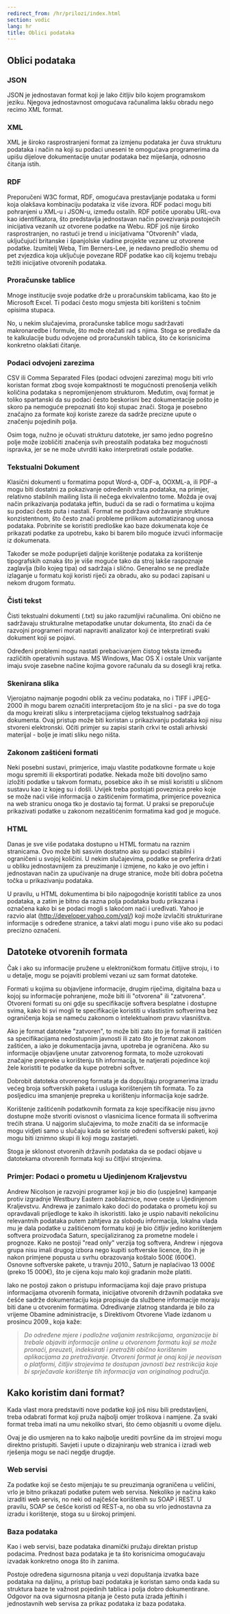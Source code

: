 ```yaml
---
redirect_from: /hr/prilozi/index.html
section: vodic
lang: hr
title: Oblici podataka
---
```


## Oblici podataka

### JSON

JSON je jednostavan format koji je lako čitljiv bilo kojem programskom jeziku. Njegova jednostavnost omogućava računalima lakšu obradu nego recimo XML format.

### XML

XML je široko rasprostranjeni format za izmjenu podataka jer čuva strukturu podataka i način na koji su podaci uneseni te omogućava programerima da upišu dijelove dokumentacije unutar podataka bez miješanja, odnosno čitanja istih.

### RDF

Preporučeni W3C format, RDF, omogućava prestavljanje podataka u formi koja olakšava kombinaciju podataka iz više izvora. RDF podaci mogu biti pohranjeni u XML-u i JSON-u, između ostalih. RDF potiče uporabu URL-ova kao identifikatora, što predstavlja jednostavan način povezivanja postojećih inicijativa vezanih uz otvorene podatke na Webu. RDF još nije široko rasprostranjen, no rastući je trend u inicijativama "Otvorenih" vlada, uključujući britanske i španjolske vladine projekte vezane uz otvorene podatke. Izumitelj Weba, Tim Berners-Lee, je nedavno predložio shemu od pet zvjezdica koja uključuje povezane RDF podatke kao cilj kojemu trebaju težiti inicijative otvorenih podataka.

### Proračunske tablice

Mnoge institucije svoje podatke drže u proračunskim tablicama, kao što je Microsoft Excel. Ti podaci često mogu smjesta biti korišteni s točnim opisima stupaca.

No, u nekim slučajevima, proračunske tablice mogu sadržavati makronaredbe i formule, što može otežati rad s njima. Stoga se predlaže da te kalkulacije budu odvojene od proračunskih tablica, što će korisnicima konkretno olakšati čitanje.

### Podaci odvojeni zarezima

CSV ili Comma Separated Files (podaci odvojeni zarezima) mogu biti vrlo koristan format zbog svoje kompaktnosti te mogućnosti prenošenja velikih količina podataka s nepromijenjenom strukturom. Međutim, ovaj format je toliko spartanski da su podaci često beskorisni bez dokumentacije pošto je skoro pa nemoguće prepoznati što koji stupac znači. Stoga je posebno značajno za formate koji koriste zareze da sadrže precizne upute o značenju pojedinih polja.

Osim toga, nužno je očuvati strukturu datoteke, jer samo jedno pogrešno polje može izobličiti značenja svih preostalih podataka bez mogućnosti ispravka, jer se ne može utvrditi kako interpretirati ostale podatke.

### Tekstualni Dokument

Klasični dokumenti u formatima poput Word-a, ODF-a, OOXML-a, ili PDF-a mogu biti dostatni za pokazivanje određenih vrsta podataka, na primjer, relativno stabilnih mailing lista ili nečega ekvivalentno tome. Možda je ovaj način prikazivanja podataka jeftin, budući da se radi o formatima u kojima su podaci često puta i nastali. Format ne podržava održavanje strukture konzistentnom, što često znači probleme prilikom automatiziranog unosa podataka. Pobrinite se koristiti predloške kao baze dokumenata koje će prikazati podatke za upotrebu, kako bi barem bilo moguće izvući informacije iz dokumenata.

Također se može poduprijeti daljnje korištenje podataka za korištenje tipografskih oznaka što je više moguće tako da stroj lakše raspoznaje zaglavlja (bilo kojeg tipa) od sadržaja i slično. Generalno se ne predlaže izlaganje u formatu koji koristi riječi za obradu, ako su podaci zapisani u nekom drugom formatu.

### Čisti tekst

Čisti tekstualni dokumenti (.txt) su jako razumljivi računalima. Oni obično ne sadržavaju strukturalne metapodatke unutar dokumenta, što znači da će razvojni programeri morati napraviti analizator koji će interpretirati svaki dokument koji se pojavi.

Određeni problemi mogu nastati prebacivanjem čistog teksta između različitih operativnih sustava. MS Windows, Mac OS X i ostale Unix varijante imaju svoje zasebne načine kojima govore računalu da su dosegli kraj retka.

### Skenirana slika

Vjerojatno najmanje pogodni oblik za većinu podataka, no i TIFF i JPEG-2000 ih mogu barem označiti interpretacijom što je na slici - pa sve do toga da mogu kreirati sliku s interpretacijama cijelog tekstualnog sadržaja dokumenta. Ovaj pristup može biti koristan u prikazivanju podataka koji nisu stvoreni elektronski. Očiti primjer su zapisi starih crkvi te ostali arhivski materijal - bolje je imati sliku nego ništa.

### Zakonom zaštićeni formati

Neki posebni sustavi, primjerice, imaju vlastite podatkovne formate u koje mogu spremiti ili eksportirati podatke. Nekada može biti dovoljno samo izložiti podatke u takvom formatu, posebice ako ih se misli koristiti u sličnom sustavu kao iz kojeg su i došli. Uvijek treba postojati poveznica preko koje se može naći više informacija o zaštićenim formatima, primjerice poveznica na web stranicu onoga tko je dostavio taj format. U praksi se preporučuje prikazivati podatke u zakonom nezaštićenim formatima kad god je moguće.

### HTML

Danas je sve više podataka dostupno u HTML formatu na raznim stranicama. Ovo može biti sasvim dostatno ako su podaci stabilni i ograničeni u svojoj količini. U nekim slučajevima, podatke se preferira držati u obliku jednostavnijem za preuzimanje i izmjene, no kako je ovo jeftin i jednostavan način za upućivanje na druge stranice, može biti dobra početna točka u prikazivanju podataka.

U pravilu, u HTML dokumentima bi bilo najpogodnije koristiti tablice za unos podataka, a zatim je bitno da razna polja podataka budu prikazana i označena kako bi se podaci mogli s lakoćom naći i uređivati. Yahoo je razvio alat (<http://developer.yahoo.com/yql/>) koji može izvlačiti strukturirane informacije s određene stranice, a takvi alati mogu i puno više ako su podaci precizno označeni.

## Datoteke otvorenih formata

Čak i ako su informacije pružene u elektroničkom formatu čitljive stroju, i to u detalje, mogu se pojaviti problemi vezani uz sam format datoteke.

Formati u kojima su objavljene informacije, drugim riječima, digitalna baza u kojoj su informacije pohranjene, može biti ili "otvorena" ili "zatvorena". Otvoreni formati su oni gdje su specifikacije softvera besplatne i dostupne svima, kako bi svi mogli te specifikacije koristiti u vlastistim softverima bez ograničenja koja se nameću zakonom o intelektualnom pravu vlasništva.

Ako je format datoteke "zatvoren", to može biti zato što je format ili zaštićen sa specifikacijama nedostupnim javnosti ili zato što je format zakonom zaštićen, a iako je dokumentacija javna, upotreba je ograničena. Ako su informacije objavljene unutar zatvorenog formata, to može uzrokovati značajne prepreke u korištenju tih informacija, te natjerati pojedince koji žele koristiti te podatke da kupe potrebni softver.

Dobrobit datoteka otvorenog formata je da dopuštaju programerima izradu većeg broja softverskih paketa i usluga korištenjem tih formata. To za posljedicu ima smanjenje prepreka u korištenju informacija koje sadrže.

Korištenje zaštićenih podatkovnih formata za koje specifikacije nisu javno dostupne može stvoriti ovisnost o vlasnicima licence formata ili softverima trećih strana. U najgorim slučajevima, to može značiti da se informacije mogu vidjeti samo u slučaju kada se koriste određeni softverski paketi, koji mogu biti iznimno skupi ili koji mogu zastarjeti.

Stoga je sklonost otvorenih državnih podataka da se podaci objave u datotekama otvorenih formata koji su čitljivi strojevima.

### Primjer: Podaci o prometu u Ujedinjenom Kraljevstvu

Andrew Nicolson je razvojni programer koji je bio dio (uspješne) kampanje protiv izgradnje Westbury Eastern zaobilaznice, nove ceste u Ujedinjenom Kraljevstvu. Andrewa je zanimalo kako doći do podataka o prometu koji su opravdavali prijedloge te kako ih iskoristiti. Iako je uspio nabaviti nekolicinu relevantnih podataka putem zahtjeva za slobodu informacija, lokalna vlada mu je dala podatke u zaštićenom formatu koji je bio čitljiv jedino korištenjem softvera proizvođača Saturn, specijaliziranog za prometne modele i prognoze. Kako ne postoji "read only" verzija tog softvera, Andrew i njegova grupa nisu imali drugog izbora nego kupiti softverske licence, što ih je nakon primjene popusta u svrhu obrazovanja koštalo 500£ (600€). Osnovne softverske pakete, u travnju 2010., Saturn je naplaćivao 13 000£ (preko 15 000€), što je cijena koju malo koji građanin može platiti.

Iako ne postoji zakon o pristupu informacijama koji daje pravo pristupa informacijama otvorenih formata, inicijative otvorenih državnih podataka sve češće sadrže dokumentaciju koja propisuje da službene informacije moraju biti dane u otvorenim formatima. Određivanje zlatnog standarda je bilo za vrijeme Obamine administracije, s Direktivom Otvorene Vlade izdanom u prosincu 2009., koja kaže:

> *Do određene mjere i podložne valjanim restrikcijama, organizacije bi trebale objaviti informacije online u otvorenom formatu koji se može pronaći, preuzeti, indeksirati i pretražiti obično korištenim aplikacijama za pretraživanje. Otvoreni format je onaj koji je neovisan o platformi, čitljiv strojevima te dostupan javnosti bez restrikcija koje bi sprječavale korištenje tih informacija van originalnog područja.*

## Kako koristim dani format?

Kada vlast mora predstaviti nove podatke koji još nisu bili predstavljeni, treba odabrati format koji pruža najbolji omjer troškova i namjene. Za svaki format treba imati na umu nekoliko stvari, što ćemo objasniti u ovome dijelu.

Ovaj je dio usmjeren na to kako najbolje urediti površine da im strojevi mogu direktno pristupiti. Savjeti i upute o dizajniranju web stranica i izradi web rješenja mogu se naći negdje drugdje.

### Web servisi

Za podatke koji se često mijenjaju te su preuzimanja ograničena u veličini, vrlo je bitno prikazati podatke putem web servisa. Nekoliko je načina kako izraditi web servis, no neki od najčešće korištenih su SOAP i REST. U pravilu, SOAP se češće koristi od REST-a, no oba su vrlo jednostavna za izradu i korištenje, stoga su u širokoj primjeni.

### Baza podataka

Kao i web servisi, baze podataka dinamički pružaju direktan pristup podacima. Prednost baza podataka je ta što korisnicima omogućavaju izvadak konkretno onoga što ih zanima.

Postoje određena sigurnosna pitanja u vezi dopuštanja izvatka baze podataka na daljinu, a pristup bazi podataka je koristan samo onda kada su struktura baze te važnost pojedinih tablica i polja dobro dokumentirane. Odgovor na ova sigurnosna pitanja je često puta izrada jeftinih i jednostavnih web servisa za prikaz podataka iz baza podataka.